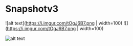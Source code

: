 # Snapshotv3


![alt text](https://i.imgur.com/tOgJ6B7.png | width=100) 
![](https://i.imgur.com/tOgJ6B7.png | width=100)

![alt text](https://i.imgur.com/xkHjBpI.gif)
